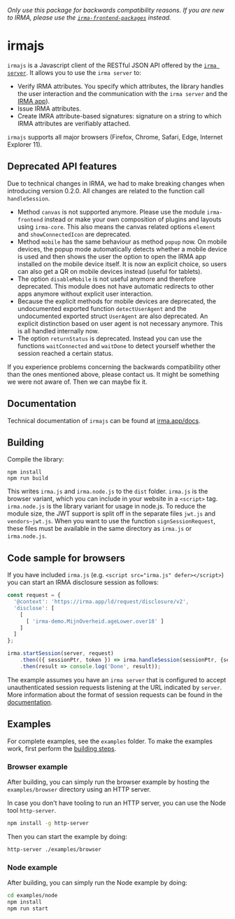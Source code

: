 _Only use this package for backwards compatibility reasons. If you are new to IRMA, please use the
[`irma-frontend-packages`](https://github.com/privacybydesign/irma-frontend-packages) instead._

# irmajs

`irmajs` is a Javascript client of the RESTful JSON API offered by the [`irma server`](https://github.com/privacybydesign/irmago/tree/master/irma).
It allows you to use the `irma server` to:

 * Verify IRMA attributes. You specify which attributes, the library handles the user interaction and the communication
   with the `irma server` and the [IRMA app](https://github.com/privacybydesign/irma_mobile)).
 * Issue IRMA attributes.
 * Create IMRA attribute-based signatures: signature on a string to which IRMA attributes are verifiably attached.

`irmajs` supports all major browsers (Firefox, Chrome, Safari, Edge, Internet Explorer 11).

## Deprecated API features
Due to technical changes in IRMA, we had to make breaking changes when introducing version 0.2.0.
All changes are related to the function call `handleSession`.
* Method `canvas` is not supported anymore. Please use the module `irma-frontend` instead or make
  your own composition of plugins and layouts using `irma-core`.
  This also means the canvas related options `element` and `showConnectedIcon` are deprecated.
* Method `mobile` has the same behaviour as method `popup` now. On mobile devices, the popup
  mode automatically detects whether a mobile device is used and then shows the user the option to open
  the IRMA app installed on the mobile device itself. It is now an explicit choice, so users can also get
  a QR on mobile devices instead (useful for tablets).
* The option `disableMobile` is not useful anymore and therefore deprecated. This module does not have
  automatic redirects to other apps anymore without explicit user interaction.
* Because the explicit methods for mobile devices are deprecated, the undocumented exported function
  `detectUserAgent` and the undocumented exported struct `UserAgent` are also deprecated. An explicit
  distinction based on user agent is not necessary anymore. This is all handled internally now.
* The option `returnStatus` is deprecated. Instead you can use the functions `waitConnected` and `waitDone`
  to detect yourself whether the session reached a certain status.

If you experience problems concerning the backwards compatibility other than the ones mentioned above,
please contact us. It might be something we were not aware of. Then we can maybe fix it.

## Documentation

Technical documentation of `irmajs` can be found at [irma.app/docs](https://irma.app/docs/irmajs).

## Building

Compile the library:

    npm install
    npm run build

This writes `irma.js` and `irma.node.js` to the `dist` folder. `irma.js` is the browser variant,
which you can include in your website in a `<script>` tag. `irma.node.js` is the library variant
for usage in node.js. To reduce the module size, the JWT support is split off in the separate files
`jwt.js` and `vendors~jwt.js`. When you want to use the function `signSessionRequest`, these
files must be available in the same directory as `irma.js` or `irma.node.js`.

## Code sample for browsers

If you have included `irma.js` (e.g. `<script src="irma.js" defer></script>`) you can start an IRMA disclosure session as follows:

```javascript
const request = {
  '@context': 'https://irma.app/ld/request/disclosure/v2',
  'disclose': [
    [
      [ 'irma-demo.MijnOverheid.ageLower.over18' ]
    ]
  ]
};

irma.startSession(server, request)
    .then(({ sessionPtr, token }) => irma.handleSession(sessionPtr, {server, token}))
    .then(result => console.log('Done', result));
```

The example assumes you have an `irma server` that is configured to accept unauthenticated session requests listening
at the URL indicated by `server`. More information about the format of session requests can be found in
the [documentation](https://irma.app/docs/session-requests/).

## Examples

For complete examples, see the `examples` folder. To make the examples work, first perform the [building steps](#building).

### Browser example
After building, you can simply run the browser example by hosting the `examples/browser` directory using an HTTP server.

In case you don't have tooling to run an HTTP server, you can use the Node tool `http-server`.
```bash
npm install -g http-server
```

Then you can start the example by doing:
```bash
http-server ./examples/browser
```

### Node example
After building, you can simply run the Node example by doing:
```bash
cd examples/node
npm install
npm run start
```
